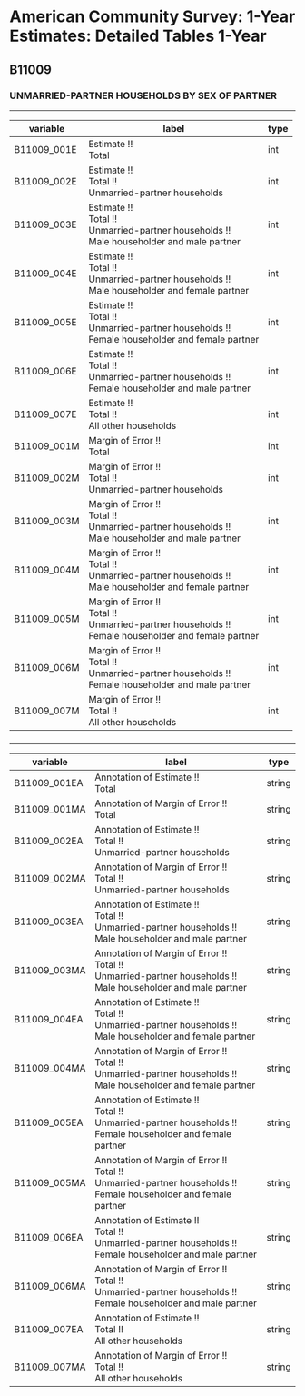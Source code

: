 # American Community Survey: 1-Year Estimates: Detailed Tables 1-Year

## B11009

### UNMARRIED-PARTNER HOUSEHOLDS BY SEX OF PARTNER

___

| variable | label | type |
| ----- | ----- | ----- |
| B11009_001E | Estimate !!<br>Total | int |
| B11009_002E | Estimate !!<br>Total !!<br>Unmarried-partner households | int |
| B11009_003E | Estimate !!<br>Total !!<br>Unmarried-partner households !!<br>Male householder and male partner | int |
| B11009_004E | Estimate !!<br>Total !!<br>Unmarried-partner households !!<br>Male householder and female partner | int |
| B11009_005E | Estimate !!<br>Total !!<br>Unmarried-partner households !!<br>Female householder and female partner | int |
| B11009_006E | Estimate !!<br>Total !!<br>Unmarried-partner households !!<br>Female householder and male partner | int |
| B11009_007E | Estimate !!<br>Total !!<br>All other households | int |
| B11009_001M | Margin of Error !!<br>Total | int |
| B11009_002M | Margin of Error !!<br>Total !!<br>Unmarried-partner households | int |
| B11009_003M | Margin of Error !!<br>Total !!<br>Unmarried-partner households !!<br>Male householder and male partner | int |
| B11009_004M | Margin of Error !!<br>Total !!<br>Unmarried-partner households !!<br>Male householder and female partner | int |
| B11009_005M | Margin of Error !!<br>Total !!<br>Unmarried-partner households !!<br>Female householder and female partner | int |
| B11009_006M | Margin of Error !!<br>Total !!<br>Unmarried-partner households !!<br>Female householder and male partner | int |
| B11009_007M | Margin of Error !!<br>Total !!<br>All other households | int |
### 

___

| variable | label | type |
| ----- | ----- | ----- |
| B11009_001EA | Annotation of Estimate !!<br>Total | string |
| B11009_001MA | Annotation of Margin of Error !!<br>Total | string |
| B11009_002EA | Annotation of Estimate !!<br>Total !!<br>Unmarried-partner households | string |
| B11009_002MA | Annotation of Margin of Error !!<br>Total !!<br>Unmarried-partner households | string |
| B11009_003EA | Annotation of Estimate !!<br>Total !!<br>Unmarried-partner households !!<br>Male householder and male partner | string |
| B11009_003MA | Annotation of Margin of Error !!<br>Total !!<br>Unmarried-partner households !!<br>Male householder and male partner | string |
| B11009_004EA | Annotation of Estimate !!<br>Total !!<br>Unmarried-partner households !!<br>Male householder and female partner | string |
| B11009_004MA | Annotation of Margin of Error !!<br>Total !!<br>Unmarried-partner households !!<br>Male householder and female partner | string |
| B11009_005EA | Annotation of Estimate !!<br>Total !!<br>Unmarried-partner households !!<br>Female householder and female partner | string |
| B11009_005MA | Annotation of Margin of Error !!<br>Total !!<br>Unmarried-partner households !!<br>Female householder and female partner | string |
| B11009_006EA | Annotation of Estimate !!<br>Total !!<br>Unmarried-partner households !!<br>Female householder and male partner | string |
| B11009_006MA | Annotation of Margin of Error !!<br>Total !!<br>Unmarried-partner households !!<br>Female householder and male partner | string |
| B11009_007EA | Annotation of Estimate !!<br>Total !!<br>All other households | string |
| B11009_007MA | Annotation of Margin of Error !!<br>Total !!<br>All other households | string |

